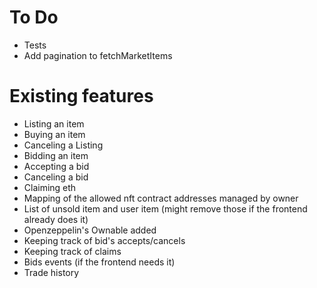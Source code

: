 # To Do

- Tests
- Add pagination to fetchMarketItems

# Existing features

- Listing an item
- Buying an item
- Canceling a Listing
- Bidding an item
- Accepting a bid
- Canceling a bid
- Claiming eth
- Mapping of the allowed nft contract addresses managed by owner
- List of unsold item and user item (might remove those if the frontend already does it)
- Openzeppelin's Ownable added
- Keeping track of bid's accepts/cancels
- Keeping track of claims
- Bids events (if the frontend needs it)
- Trade history
